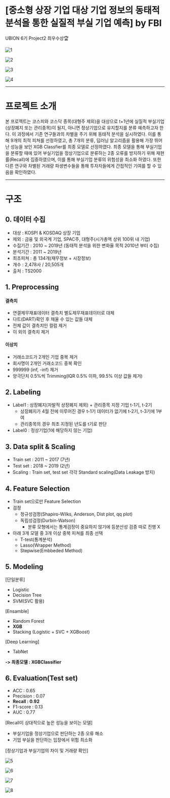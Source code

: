 # [중소형 상장 기업 대상 기업 정보의 동태적 분석을 통한 실질적 부실 기업 예측] by FBI

UBION 6기 Project2 최우수상🏆

![1](https://user-images.githubusercontent.com/124761683/236612569-c23585e4-316e-4ebf-a551-68f28b5fdf7c.JPG)

![2](https://user-images.githubusercontent.com/124761683/236612584-e07de9c6-3135-47a9-ab33-36511c977a97.JPG)

![3](https://user-images.githubusercontent.com/124761683/236612588-562d13ec-76f9-4701-9892-4f70ecae1a69.JPG)

![4](https://user-images.githubusercontent.com/124761683/236612593-991a1a6d-ff09-4a46-a6a3-6e5eb75560c4.JPG)


---
# **프로젝트 소개**
 본 프로젝트는 코스피와 코스닥 종목(대형주 제외)을 대상으로 t+1년에 실질적 부실기업(상장폐지 또는 관리종목)이 될지, 아니면 정상기업으로 유지할지를 분류 예측하고자 한다. 이 과정에서 기존 연구들과의 차별을 주기 위해 동태적 분석을 실시하였다. 이를 통해 9개의 최적 피쳐를 선정하였고, 총 7개의 분류, 딥러닝 알고리즘을 활용해 가장 뛰어난 성능을 보인 XGB Classfier를 최종 모델로 선정하였다. 최종 모델을 통해 부실기업을 분류할 때에 있어 부실기업을 정상기업으로 분류하는 2종 오류를 방지하기 위해 재현률(Recall)에 집중하였으며, 이를 통해 부실기업 분류의 위험성을 최소화 하였다. 또한 다른 연구와 차별된 거래량 파생변수들을 통해 투자자들에게 간접적인 기여를 할 수 있음을 확인하였다.

---
# **구조**


## **0. 데이터 수집**
- 대상 : KOSPI & KOSDAQ 상장 기업
- 제외 : 금융 및 외국계 기업, SPAC주, 대형주(시가총액 상위 100위 내 기업)
- 수집기간 : 2010 ~ 2019년 (동태적 분석을 위한 변화율 목적 2010년 부터 수집)
- 분석기간 : 2011 ~ 2019년 
- 최초피쳐 : 총 134개(재무정보 + 시장정보)
- 개수 : 2,478사 / 20,505개
- 출처 : TS2000

## **1. Preprocessing**
#### 결측치
- 연결제무재표데이터 결측치 별도제무재표데이터로 대체
- 다트(DART)확인 후 채울 수 있는 값들 대체
- 전체 값이 결측치인 컬럼 제거
- 이 외의 결측치 제거

#### 이상치
- 거래소코드가 2개인 기업 중복 제거
- 회사명이 2개인 거래소코드 중복 확인
- 999999 (inf, -inf) 제거
- 양극단치 0.5%씩 Trimming(IQR 0.5% 이하, 99.5% 이상 값들 제거)

## 2. Labeling
- Label1 : 상장폐지(자발적 상장폐지 제외) + 관리종목 지정 기업 t-1기, t-2기
  * 상장폐지가 4월 전에 이루어진 경우 t-1기 데이터가 없기에 t-2기, t-3기에 1부여
  * 관리종목의 경우 최초 지정된 년도를 t기로 판단
- Label0 : 정상기업(1에 해당하지 않는 기업)

## 3. Data split & Scaling
- Train set : 2011 ~ 2017 (7년)
- Test set : 2018 ~ 2019 (2년)
- Scaling : Train set, test set 각각 Standard scaling(Data Leakage 방지)

## 4. Feature Selection
- Train set으로만 Feature Selection
- 검정
  - 정규성검정(Shapiro-Wilks, Anderson, Dist plot, qq plot)
  - 독립성검정(Durbin-Watson)
    - 분류 모형에서는 통계검정이 중요하지 않기에 등분산성 검증 따로 진행 X
- 아래 3개 모델 중 3개 이상 중복 피쳐를 최종 선택
  - T-test(통계분석)
  - Lasso(Wrapper Method)
  - Stepwise(Embbeded Method)

## 5. Modeling

[단일분류]
- Logistic
- Decision Tree
- SVM(SVC 활용)

[Ensamble]
- Random Forest
- **XGB**
- Stacking (Logistic + SVC + XGBoost)

[Deep Learning]
- TabNet

**-> 최종모델 : XGBClassifier**


## 6. Evaluation(Test set)
- ACC : 0.65
- Precision : 0.07
- **Recall : 0.92**
- F1-score : 0.13
- AUC : 0.77

[Recall이 상대적으로 높은 성능을 보이는 모델]
- 부실기업을 정상기업으로 판단하는 2종 오류 해소
- 기업 부실을 판단하는 입장에서 위험 최소화

[정상기업과 부실기업의 차이 및 거래량 확인]

![5](https://user-images.githubusercontent.com/124761683/236614634-29462555-8d7c-40e3-89a3-4f07ed6330db.JPG)

![6](https://user-images.githubusercontent.com/124761683/236614642-3009744e-f775-4ca5-953b-2024d7bf38f5.JPG)

![7](https://user-images.githubusercontent.com/124761683/236614647-f1a0726e-d920-4df3-b0c5-34d5ce3e6484.JPG)

![8](https://user-images.githubusercontent.com/124761683/236614649-2f9b0d4d-1713-4c02-b5c8-284f1c19c8c8.JPG)


